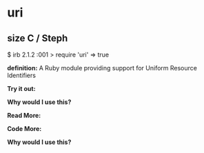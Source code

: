 # uri

## size C / Steph

$ irb
2.1.2 :001 > require 'uri'
 => true  

**definition:**
A Ruby module providing support for Uniform Resource Identifiers

**Try it out:**


**Why would I use this?**


**Read More:**


**Code More:**


**Why would I use this?**
